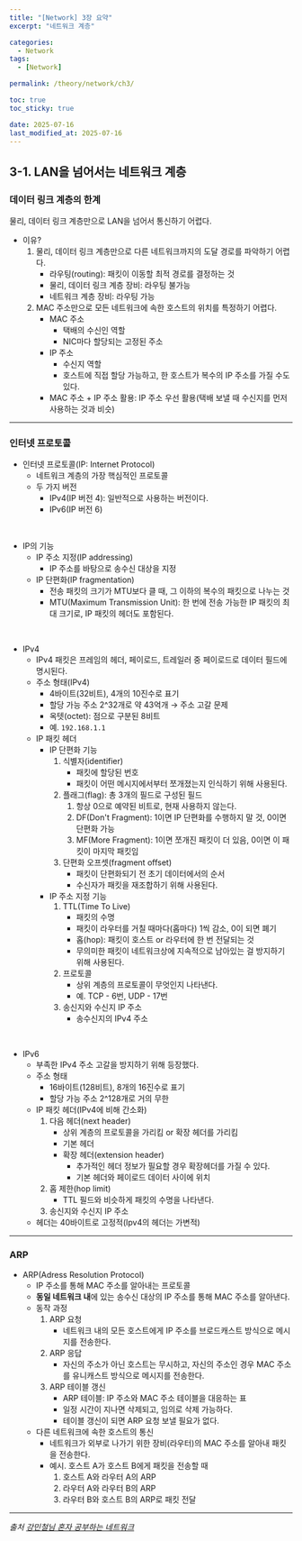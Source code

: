 ```yaml
---
title: "[Network] 3장 요약"
excerpt: "네트워크 계층"

categories:
  - Network
tags:
  - [Network]

permalink: /theory/network/ch3/

toc: true
toc_sticky: true

date: 2025-07-16
last_modified_at: 2025-07-16
---
```


## 3-1. LAN을 넘어서는 네트워크 계층

### 데이터 링크 계층의 한계

물리, 데이터 링크 계층만으로 LAN을 넘어서 통신하기 어렵다.

- 이유?
    1. 물리, 데이터 링크 계층만으로 다른 네트워크까지의 도달 경로를 파악하기 어렵다.
        - 라우팅(routing): 패킷이 이동할 최적 경로를 결정하는 것
        - 물리, 데이터 링크 계층 장비: 라우팅 불가능
        - 네트워크 계층 장비: 라우팅 가능 
    2. MAC 주소만으로 모든 네트워크에 속한 호스트의 위치를 특정하기 어렵다.
        - MAC 주소
            - 택배의 수신인 역할
            - NIC마다 할당되는 고정된 주소
        - IP 주소
            - 수신지 역할
            - 호스트에 직접 할당 가능하고, 한 호스트가 복수의 IP 주소를 가질 수도 있다.
        - MAC 주소 + IP 주소 활용: IP 주소 우선 활용(택배 보낼 때 수신지를 먼저 사용하는 것과 비슷)
    
---

### 인터넷 프로토콜

- 인터넷 프로토콜(IP: Internet Protocol)
    - 네트워크 계층의 가장 핵심적인 프로토콜
    - 두 가지 버전
        - IPv4(IP 버전 4): 일반적으로 사용하는 버전이다.
        - IPv6(IP 버전 6)

&nbsp;

- IP의 기능
    - IP 주소 지정(IP addressing)
        - IP 주소를 바탕으로 송수신 대상을 지정
    - IP 단편화(IP fragmentation)
        - 전송 패킷의 크기가 MTU보다 클 때, 그 이하의 복수의 패킷으로 나누는 것
        - MTU(Maximum Transmission Unit): 한 번에 전송 가능한 IP 패킷의 최대 크기로, IP 패킷의 헤더도 포함된다. 

&nbsp;

- IPv4
    - IPv4 패킷은 프레임의 헤더, 페이로드, 트레일러 중 페이로드로 데이터 필드에 명시된다.
    - 주소 형태(IPv4)
        - 4바이트(32비트), 4개의 10진수로 표기
        - 할당 가능 주소 2^32개로 약 43억개 → 주소 고갈 문제
        - 옥텟(octet): 점으로 구분된 8비트
        - 예. `192.168.1.1`    
    - IP 패킷 헤더
        - IP 단편화 기능
            1. 식별자(identifier)
                - 패킷에 할당된 번호
                - 패킷이 어떤 메시지에서부터 쪼개졌는지 인식하기 위해 사용된다.
            2. 플래그(flag): 총 3개의 필드로 구성된 필드
                1. 항상 0으로 예약된 비트로, 현재 사용하지 않는다.
                2. DF(Don't Fragment): 1이면 IP 단편화를 수행하지 말 것, 0이면 단편화 가능
                3. MF(More Fragment): 1이면 쪼개진 패킷이 더 있음, 0이면 이 패킷이 마지막 패킷임
            3. 단편화 오프셋(fragment offset)
                - 패킷이 단편화되기 전 초기 데이터에서의 순서
                - 수신자가 패킷을 재조합하기 위해 사용된다.
        - IP 주소 지정 기능
            1. TTL(Time To Live)
                - 패킷의 수명
                - 패킷이 라우터를 거칠 때마다(홉마다) 1씩 감소, 0이 되면 폐기
                - 홉(hop): 패킷이 호스트 or 라우터에 한 번 전달되는 것
                - 무의미한 패킷이 네트워크상에 지속적으로 남아있는 걸 방지하기 위해 사용된다.
            2. 프로토콜
                - 상위 계층의 프로토콜이 무엇인지 나타낸다.
                - 예. TCP - 6번, UDP - 17번
            3. 송신지와 수신지 IP 주소
                - 송수신지의 IPv4 주소


&nbsp;

- IPv6
    - 부족한 IPv4 주소 고갈을 방지하기 위해 등장했다.
    - 주소 형태
        - 16바이트(128비트), 8개의 16진수로 표기
        - 할당 가능 주소 2^128개로 거의 무한
    - IP 패킷 헤더(IPv4에 비해 간소화)
        1. 다음 헤더(next header)
            - 상위 계층의 프로토콜을 가리킴 or 확장 헤더를 가리킴
            - 기본 헤더
            - 확장 헤더(extension header)
                - 추가적인 헤더 정보가 필요할 경우 확장헤더를 가질 수 있다.
                - 기본 헤더와 페이로드 데이터 사이에 위치
        2. 홉 제한(hop limit)
            - TTL 필드와 비슷하게 패킷의 수명을 나타낸다.
        3. 송신지와 수신지 IP 주소
    - 헤더는 40바이트로 고정적(Ipv4의 헤더는 가변적)

---

### ARP

- ARP(Adress Resolution Protocol)
    - IP 주소를 통해 MAC 주소를 알아내는 프로토콜
    - **동일 네트워크 내**에 있는 송수신 대상의 IP 주소를 통해 MAC 주소를 알아낸다. 
    - 동작 과정
        1. ARP 요청
            - 네트워크 내의 모든 호스트에게 IP 주소를 브로드캐스트 방식으로 메시지를 전송한다.
        2. ARP 응답
            - 자신의 주소가 아닌 호스트는 무시하고, 자신의 주소인 경우 MAC 주소를 유니캐스트 방식으로 메시지를 전송한다.
        3. ARP 테이블 갱신 
            - ARP 테이블: IP 주소와 MAC 주소 테이블을 대응하는 표
            - 일정 시간이 지나면 삭제되고, 임의로 삭제 가능하다.
            - 테이블 갱신이 되면 ARP 요청 보낼 필요가 없다.
    - 다른 네트워크에 속한 호스트의 통신
        - 네트워크가 외부로 나가기 위한 장비(라우터)의 MAC 주소를 알아내 패킷을 전송한다.
        - 예시. 호스트 A가 호스트 B에게 패킷을 전송할 때
            1. 호스트 A와 라우터 A의 ARP
            2. 라우터 A와 라우터 B의 ARP
            3. 라우터 B와 호스트 B의 ARP로 패킷 전달




--- 

*출처*
*[강민철님 혼자 공부하는 네트워크](https://www.inflearn.com/course/%EA%B0%9C%EB%B0%9C%EC%9E%90-%EC%BB%B4%ED%93%A8%ED%84%B0%EA%B3%B5%ED%95%99-%ED%98%BC%EC%9E%90%EA%B3%B5%EB%B6%80%ED%95%98%EB%8A%94-%EB%84%A4%ED%8A%B8%EC%9B%8C%ED%81%AC/dashboard)*
